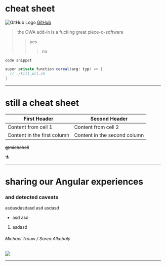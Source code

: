 <!-- $theme: default -->



# cheat sheet

![GitHub Logo](/images/logo.png)
[GitHub](http://github.com)

> the OWA add-in is a fucking great piece-o-software
> > yes
> > > no

`code snippet`

```C#
super private function cereal(arg: typ) => {
  // ./kill_all.sh
}

```


---

# still a cheat sheet

First Header | Second Header
------------ | -------------
Content from cell 1 | Content from cell 2
Content in the first column | Content in the second column

~~@michahell~~

⚗

---

# sharing our Angular experiences

### and detected caveats

asdasdasdasd
asd
asdasd
- asd asd
1) asdasd

###### Michael Trouw / Sarea Alkebaly


<img src="https://media.giphy.com/media/EimNpKJpihLY4/giphy.gif">

---

